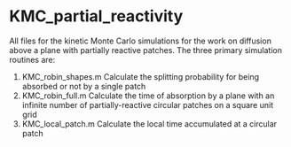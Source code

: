 # KMC_partial_reactivity

All files for the kinetic Monte Carlo simulations for the work on diffusion above a plane with partially reactive patches. The three primary simulation routines are:
1. KMC_robin_shapes.m
   Calculate the splitting probability for being absorbed or not by a single patch
2. KMC_robin_full.m
   Calculate the time of absorption by a plane with an infinite number of partially-reactive circular patches on a square unit grid
3. KMC_local_patch.m
   Calculate the local time accumulated at a circular patch
